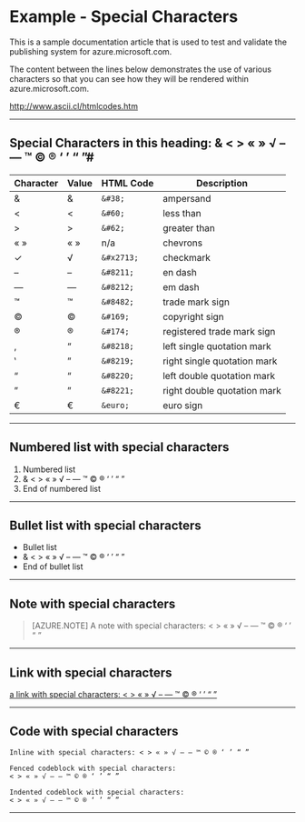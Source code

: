 ﻿<properties pageTitle="Documentation Example - Special Characters" metaKeywords="" description="This is an example document" services="" documentationCenter="" title="Documentation Example - Special Characters" solutions="" authors="" videoId="" scriptId="" />

# Example - Special Characters #

This is a sample documentation article that is used to test and validate the publishing system for azure.microsoft.com.  

The content between the lines below demonstrates the use of various characters so that you can see how they will be rendered within azure.microsoft.com.  

http://www.ascii.cl/htmlcodes.htm


---
## Special Characters in this heading: & < > « » √ – — ™ © ® ‘ ’ “ ”#


| Character     |  Value  |  HTML Code | Description |
|--------------|----------|---------|------|
| &#38;        |   &     | `&#38;` | ampersand |
| &#60;        |   <     | `&#60;` | less than |
| &#62;        |   >     | `&#62;` | greater than |
| « » |   « »   | n/a | chevrons |
| &#x2713;       |   √     | `&#x2713;` | checkmark |
| &#8211;       |   –     | `&#8211;` | en dash |
| &#8212;       |   —     | `&#8212;` | em dash |
| &#8482;       |   ™     | `&#8482;`  | trade mark sign |
| &#169;       |   ©     | `&#169;` | copyright sign |
| &#174;       |   ®     | `&#174;` | registered trade mark sign |
| &#8218;       |   “     | `&#8218;` | left single quotation mark |
| &#8219;       |   ”     | `&#8219;` | right single quotation mark |
| &#8220;       |   “     | `&#8220;` | left double quotation mark |
| &#8221;       |   ”     | `&#8221;` | right double quotation mark |
| &euro;        |   €     | `&euro;` | euro sign |

---

## Numbered list with special characters

1. Numbered list
2. & < > « » √ – — ™ © ® ‘ ’ “ ”
3. End of numbered list

---

## Bullet list with special characters

- Bullet list
- & < > « » √ – — ™ © ® ‘ ’ “ ”
- End of bullet list

---

## Note with special characters

> [AZURE.NOTE] A note with special characters:  < > « » √ – — ™ © ® ‘ ’ “ ”

---

## Link with special characters

[a link with special characters: < > « » √ – — ™ © ® ‘ ’ “ ”](http://azure.microsoft.com/)

---

## Code with special characters

`Inline with special characters: < > « » √ – — ™ © ® ‘ ’ “ ”`

````
Fenced codeblock with special characters: 
< > « » √ – — ™ © ® ‘ ’ “ ”
````

    Indented codeblock with special characters: 
    < > « » √ – — ™ © ® ‘ ’ “ ”

---

